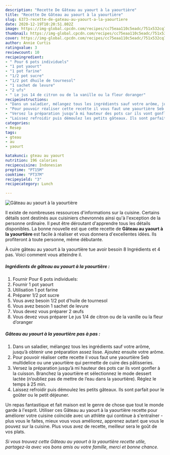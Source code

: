 ```yaml
---
description: "Recette De Gâteau au yaourt à la yaourtière"
title: "Recette De Gâteau au yaourt à la yaourtière"
slug: 6373-recette-de-gateau-au-yaourt-a-la-yaourtiere
date: 2020-12-19T10:20:51.802Z
image: https://img-global.cpcdn.com/recipes/cc75eaa110c5eadc/751x532cq70/gateau-au-yaourt-a-la-yaourtiere-photo-principale-de-la-recette.jpg
thumbnail: https://img-global.cpcdn.com/recipes/cc75eaa110c5eadc/751x532cq70/gateau-au-yaourt-a-la-yaourtiere-photo-principale-de-la-recette.jpg
cover: https://img-global.cpcdn.com/recipes/cc75eaa110c5eadc/751x532cq70/gateau-au-yaourt-a-la-yaourtiere-photo-principale-de-la-recette.jpg
author: Annie Curtis
ratingvalue: 3
reviewcount: 10
recipeingredient:
- " Pour 6 pots individuels"
- "1 pot yaourt"
- "1 pot farine"
- "1/2 pot sucre"
- "1/2 pot dhuile de tournesol"
- "1 sachet de levure"
- "2 ufs"
- " Le jus 14 de citron ou de la vanille ou la fleur doranger"
recipeinstructions:
- "Dans un saladier, mélangez tous les ingrédients sauf votre arôme, jusqu’à obtenir une préparation assez lisse. Ajoutez ensuite votre arôme."
- "Pour pouvoir réaliser cette recette il vous faut une yaourtière Seb multidelice ou une yaourtière qui permette de cuire des pâtisseries."
- "Versez la préparation jusqu’à mi hauteur des pots car ils vont gonfler à la cuisson. Branchez la yaourtière et sélectionnez le mode dessert lactée (n’oubliez pas de mettre de l’eau dans la yaourtière). Réglez le temps à 25 min."
- "Laissez refroidir puis démoulez les petits gâteaux. Ils sont parfait pour le goûter ou le petit déjeuner."
categories:
- Resep
tags:
- gteau
- au
- yaourt

katakunci: gteau au yaourt 
nutrition: 196 calories
recipecuisine: Indonesian
preptime: "PT15M"
cooktime: "PT37M"
recipeyield: "3"
recipecategory: Lunch

---
```



![Gâteau au yaourt à la yaourtière](https://img-global.cpcdn.com/recipes/cc75eaa110c5eadc/751x532cq70/gateau-au-yaourt-a-la-yaourtiere-photo-principale-de-la-recette.jpg)

Il existe de nombreuses ressources d'informations sur la cuisine. Certains détails sont destinés aux cuisiniers chevronnés ainsi qu'à l'exception de la personne ordinaire. Il peut être déroutant d'apprendre tous les détails disponibles. La bonne nouvelle est que cette recette de <strong> Gâteau au yaourt à la yaourtière </strong> est facile à réaliser et vous donnera d'excellentes idées. Ils profiteront à toute personne, même débutante.

<!--inarticleads1-->

À cuire gâteau au yaourt à la yaourtière tue avoir besoin 8 Ingrédients et 4 pas. Voici comment vous atteindre il.

##### Ingrédients de gâteau au yaourt à la yaourtière :

1. Fournir  Pour 6 pots individuels:
1. Fournir 1 pot yaourt
1. Utilisation 1 pot farine
1. Préparer 1/2 pot sucre
1. Vous avez besoin 1/2 pot d’huile de tournesol
1. Vous avez besoin 1 sachet de levure
1. Vous devez vous préparer 2 œufs
1. Vous devez vous préparer  Le jus 1/4 de citron ou de la vanille ou la fleur d’oranger




<!--inarticleads2-->

##### Gâteau au yaourt à la yaourtière pas à pas :

1. Dans un saladier, mélangez tous les ingrédients sauf votre arôme, jusqu’à obtenir une préparation assez lisse. Ajoutez ensuite votre arôme.
1. Pour pouvoir réaliser cette recette il vous faut une yaourtière Seb multidelice ou une yaourtière qui permette de cuire des pâtisseries.
1. Versez la préparation jusqu’à mi hauteur des pots car ils vont gonfler à la cuisson. Branchez la yaourtière et sélectionnez le mode dessert lactée (n’oubliez pas de mettre de l’eau dans la yaourtière). Réglez le temps à 25 min.
1. Laissez refroidir puis démoulez les petits gâteaux. Ils sont parfait pour le goûter ou le petit déjeuner.




<!--inarticleads1-->

<p>
Un repas fantastique et fait maison est le genre de chose que tout le monde garde à l'esprit. Utiliser ces Gâteau au yaourt à la yaourtière recette pour améliorer votre cuisine coïncide avec un athlète qui continue à s'entraîner - plus vous le faites, mieux vous vous améliorez, apprenez autant que vous le pouvez sur la cuisine. Plus vous avez de recette, meilleur sera le goût de vos plats.
</p>

<p>
<i>Si vous trouvez cette Gâteau au yaourt à la yaourtière recette utile, partagez-la avec vos bons amis ou votre famille, merci et bonne chance.</i>
</p>
